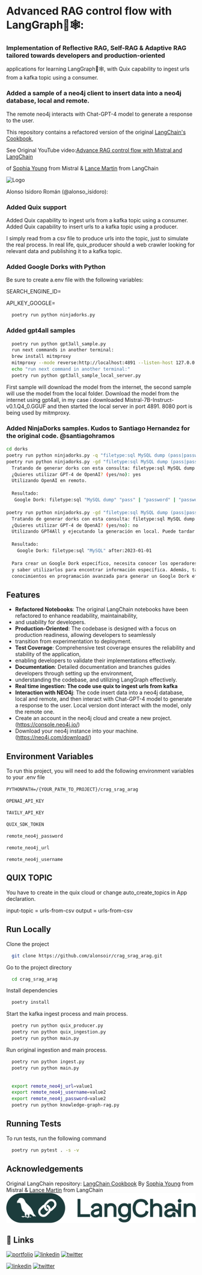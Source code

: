 
# Advanced RAG control flow with LangGraph🦜🕸:

### Implementation of Reflective RAG, Self-RAG & Adaptive RAG tailored towards developers and production-oriented 
applications for learning LangGraph🦜🕸️, with Quix capability to ingest urls from a kafka topic using a consumer.

### Added a sample of a neo4j client to insert data into a neo4j database, local and remote.
The remote neo4j interacts with Chat-GPT-4 model to generate a response to the user.

This repository contains a refactored version of the original [LangChain's Cookbook](https://github.com/mistralai/cookbook/tree/main/third_party/langchain),

See Original YouTube video:[Advance RAG control flow with Mistral and LangChain](https://www.youtube.com/watch?v=sgnrL7yo1TE)

of [Sophia Young](https://x.com/sophiamyang) from Mistral & [Lance Martin](https://x.com/RLanceMartin) from LangChain

![Logo](https://github.com/emarco177/langgaph-course/blob/main/static/langgraph_adaptive_rag.png)

Alonso Isidoro Román (@alonso_isidoro):

### Added Quix support

Added Quix capability to ingest urls from a kafka topic using a consumer. 
Added Quix capability to insert urls to a kafka topic using a producer. 

I simply read from a csv file to produce urls into the topic, just to simulate the real process.
In real life, quix_producer should a web crawler looking for relevant data and publishing it to a kafka topic.

### Added Google Dorks with Python
Be sure to create a.env file with the following variables:

SEARCH_ENGINE_ID=

API_KEY_GOOGLE=
  ```bash
    poetry run python ninjadorks.py
  ```
### Added gpt4all samples
  ```bash
    poetry run python gpt3all_sample.py
    run next commands in another terminal:
    brew install mitmproxy
    mitmproxy --mode reverse:http://localhost:4891 --listen-host 127.0.0.1 --listen-port 8080
    echo "run next command in another terminal:"
    poetry run python gpt3all_sample_local_server.py
  ```
  First sample will download the model from the internet, the second sample will use the model from the local folder.
  Download the model from the internet using gpt4all, in my case i downloaded Mistral-7B-Instruct-v0.1.Q4_0.GGUF and then
  started the local server in port 4891. 8080 port is being used by mitmproxy.

### Added NinjaDorks samples. Kudos to Santiago Hernandez for the original code. @santiagohramos
  ```bash
  cd dorks
  poetry run python ninjadorks.py -q "filetype:sql MySQL dump (pass|password|passwd|pwd)" --download all --html resultados.html
  poetry run python ninjadorks.py -gd "filetype:sql MySQL dump (pass|password|passwd|pwd)" 
    Tratando de generar dorks con esta consulta: filetype:sql MySQL dump (pass|password|passwd|pwd)
    ¿Quieres utilizar GPT-4 de OpenAI? (yes/no): yes
    Utilizando OpenAI en remoto.
    
    Resultado:
     Google Dork: filetype:sql "MySQL dump" "pass" | "password" | "passwd" | "pwd"
     
  poetry run python ninjadorks.py -gd "filetype:sql MySQL dump (pass|password|passwd|pwd)"  
    Tratando de generar dorks con esta consulta: filetype:sql MySQL dump (pass|password|passwd|pwd)
    ¿Quieres utilizar GPT-4 de OpenAI? (yes/no): no
    Utilizando GPT4All y ejecutando la generación en local. Puede tardar varios minutos...
    
    Resultado:
      Google Dork: filetype:sql "MySQL" after:2023-01-01
    
    Para crear un Google Dork específico, necesita conocer los operadores avanzados en motores de búsqueda disponibles 
    y saber utilizarlos para encontrar información específica. Además, también necesita tener una gran memoria y 
    conocimientos en programación avanzada para generar un Google Dork efectivo.
  ```
## Features

- **Refactored Notebooks**: The original LangChain notebooks have been refactored to enhance readability, maintainability,
- and usability for developers.
- **Production-Oriented**: The codebase is designed with a focus on production readiness, allowing developers to seamlessly 
- transition from experimentation to deployment.
- **Test Coverage**: Comprehensive test coverage ensures the reliability and stability of the application, 
- enabling developers to validate their implementations effectively.
- **Documentation**: Detailed documentation and branches guides developers through setting up the environment, 
- understanding the codebase, and utilizing LangGraph effectively.
- **Real time ingestion: The code use quix to ingest urls from kafka**
- **Interaction with NEO4j**: The code insert data into a neo4j database, local and remote, and then interact with
  Chat-GPT-4 model to generate a response to the user. Local version dont interact with the model, only the remote one.
- Create an account in the neo4j cloud and create a new project. (https://console.neo4j.io/)
- Download your neo4j instance into your machine. (https://neo4j.com/download/)

## Environment Variables

To run this project, you will need to add the following environment variables to your .env file

`PYTHONPATH=/{YOUR_PATH_TO_PROJECT}/crag_srag_arag`

`OPENAI_API_KEY`

`TAVILY_API_KEY`

`QUIX_SDK_TOKEN`

`remote_neo4j_password`

`remote_neo4j_url`

`remote_neo4j_username`

## QUIX TOPIC

You have to create in the quix cloud or change auto_create_topics in App declaration.

input-topic = urls-from-csv
output = urls-from-csv

## Run Locally

Clone the project

```bash
  git clone https://github.com/alonsoir/crag_srag_arag.git
```

Go to the project directory

```bash
  cd crag_srag_arag
```

Install dependencies

```bash
  poetry install
```

Start the kafka ingest process and main process.

```bash
  poetry run python quix_producer.py
  poetry run python quix_ingestion.py
  poetry run python main.py
```

Run original ingestion and main process.

```bash
  poetry run python ingest.py
  poetry run python main.py
```
```bash

  export remote_neo4j_url=value1
  export remote_neo4j_username=value2
  export remote_neo4j_password=value2
  poetry run python knowledge-graph-rag.py
```
## Running Tests

To run tests, run the following command

```bash
  poetry run pytest . -s -v
```
## Acknowledgements

Original LangChain repository: [LangChain Cookbook](https://github.com/mistralai/cookbook/tree/main/third_party/langchain)
By [Sophia Young](https://x.com/sophiamyang) from Mistral & [Lance Martin](https://x.com/RLanceMartin) from LangChain
![Logo](https://github.com/emarco177/langgaph-course/blob/main/static/LangChain-logo.png)




## 🔗 Links
[![portfolio](https://img.shields.io/badge/my_portfolio-000?style=for-the-badge&logo=ko-fi&logoColor=white)](https://www.udemy.com/course/langgraph/?referralCode=FEA50E8CBA24ECD48212)
[![linkedin](https://img.shields.io/badge/linkedin-0A66C2?style=for-the-badge&logo=linkedin&logoColor=white)](https://www.linkedin.com/in/eden-marco/)
[![twitter](https://img.shields.io/badge/twitter-1DA1F2?style=for-the-badge&logo=twitter&logoColor=white)](https://www.udemy.com/user/eden-marco/)


[![linkedin](https://img.shields.io/badge/linkedin-0A66C2?style=for-the-badge&logo=linkedin&logoColor=white)](https://www.linkedin.com/in/alonso-isidoro-roman-8ab57445/)
[![twitter](https://img.shields.io/badge/twitter-1DA1F2?style=for-the-badge&logo=twitter&logoColor=white)](https://x.com/alonso_Isidoro)

